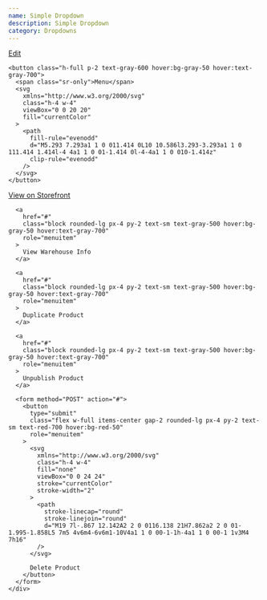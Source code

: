 ```yaml
---
name: Simple Dropdown
description: Simple Dropdown
category: Dropdowns
---
```


<div class="relative">
  <div class="inline-flex items-center overflow-hidden rounded-md border bg-white">
    <a
      href="#"
      class="border-e px-4 py-2 text-sm/none text-gray-600 hover:bg-gray-50 hover:text-gray-700"
    >
      Edit
    </a>

    <button class="h-full p-2 text-gray-600 hover:bg-gray-50 hover:text-gray-700">
      <span class="sr-only">Menu</span>
      <svg
        xmlns="http://www.w3.org/2000/svg"
        class="h-4 w-4"
        viewBox="0 0 20 20"
        fill="currentColor"
      >
        <path
          fill-rule="evenodd"
          d="M5.293 7.293a1 1 0 011.414 0L10 10.586l3.293-3.293a1 1 0 111.414 1.414l-4 4a1 1 0 01-1.414 0l-4-4a1 1 0 010-1.414z"
          clip-rule="evenodd"
        />
      </svg>
    </button>
  </div>

  <div
    class="absolute end-0 z-10 mt-2 w-56 rounded-md border border-gray-100 bg-white shadow-lg"
    role="menu"
  >
    <div class="p-2">
      <a
        href="#"
        class="block rounded-lg px-4 py-2 text-sm text-gray-500 hover:bg-gray-50 hover:text-gray-700"
        role="menuitem"
      >
        View on Storefront
      </a>

      <a
        href="#"
        class="block rounded-lg px-4 py-2 text-sm text-gray-500 hover:bg-gray-50 hover:text-gray-700"
        role="menuitem"
      >
        View Warehouse Info
      </a>

      <a
        href="#"
        class="block rounded-lg px-4 py-2 text-sm text-gray-500 hover:bg-gray-50 hover:text-gray-700"
        role="menuitem"
      >
        Duplicate Product
      </a>

      <a
        href="#"
        class="block rounded-lg px-4 py-2 text-sm text-gray-500 hover:bg-gray-50 hover:text-gray-700"
        role="menuitem"
      >
        Unpublish Product
      </a>

      <form method="POST" action="#">
        <button
          type="submit"
          class="flex w-full items-center gap-2 rounded-lg px-4 py-2 text-sm text-red-700 hover:bg-red-50"
          role="menuitem"
        >
          <svg
            xmlns="http://www.w3.org/2000/svg"
            class="h-4 w-4"
            fill="none"
            viewBox="0 0 24 24"
            stroke="currentColor"
            stroke-width="2"
          >
            <path
              stroke-linecap="round"
              stroke-linejoin="round"
              d="M19 7l-.867 12.142A2 2 0 0116.138 21H7.862a2 2 0 01-1.995-1.858L5 7m5 4v6m4-6v6m1-10V4a1 1 0 00-1-1h-4a1 1 0 00-1 1v3M4 7h16"
            />
          </svg>

          Delete Product
        </button>
      </form>
    </div>
  </div>
</div>